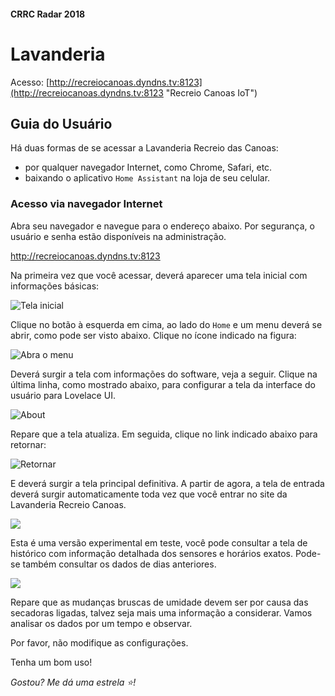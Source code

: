 #### CRRC Radar 2018

# Lavanderia

Acesso: [http://recreiocanoas.dyndns.tv:8123](http://recreiocanoas.dyndns.tv:8123 "Recreio Canoas IoT")  

## Guia do Usuário

Há duas formas de se acessar a Lavanderia Recreio das Canoas:

- por qualquer navegador Internet, como Chrome, Safari, etc.
- baixando o aplicativo `Home Assistant` na loja de seu celular.

### Acesso via navegador Internet

Abra seu navegador e navegue para o endereço abaixo.  Por segurança, o usuário e senha estão disponíveis na administração.

http://recreiocanoas.dyndns.tv:8123

  

Na primeira vez que você acessar, deverá aparecer uma tela inicial com informações básicas:

![Tela inicial](https://i.imgur.com/0bxdQtL.png)

Clique no botão à esquerda em cima, ao lado do `Home` e um menu deverá se abrir, como pode ser visto abaixo. Clique no ícone indicado na figura:

![Abra o menu](https://i.imgur.com/BphPdJr.png)

Deverá surgir a tela com informações do software, veja a seguir. Clique na última linha, como mostrado abaixo, para configurar a tela da interface do usuário para Lovelace UI.

![About](https://i.imgur.com/WVTzi4e.png)

Repare que a tela atualiza. Em seguida, clique no link indicado abaixo para retornar:

![Retornar ](https://i.imgur.com/OY6vQEs.png)

E deverá surgir a tela principal definitiva. A partir de agora, a tela de entrada deverá surgir automaticamente toda vez que você entrar no site da Lavanderia Recreio Canoas.

![](https://i.imgur.com/8OzVilI.png)

Esta é uma versão experimental em teste, você pode consultar a tela de histórico com informação  detalhada dos sensores e horários exatos. Pode-se também consultar os dados de dias anteriores.

![](https://i.imgur.com/aFEaL0W.png)

Repare que as mudanças bruscas de umidade devem ser por causa das secadoras ligadas, talvez seja mais uma informação a considerar. Vamos analisar os dados por um tempo e observar.

Por favor, não modifique as configurações.

Tenha um bom uso!

*Gostou? Me dá uma estrela :star:!*

